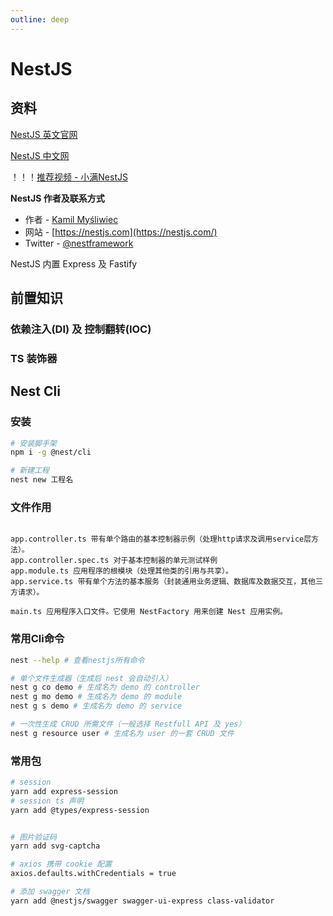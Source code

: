 ```yaml
---
outline: deep
---
```


# NestJS

## 资料
[NestJS 英文官网](https://nestjs.com/)

[NestJS 中文网](https://docs.nestjs.cn/)

！！！[推荐视频 - 小满NestJS](https://www.bilibili.com/video/BV1NG41187Bs)

**NestJS 作者及联系方式**
- 作者 - [Kamil Myśliwiec](https://kamilmysliwiec.com)
- 网站 - [https://nestjs.com](https://nestjs.com/)
- Twitter - [@nestframework](https://twitter.com/nestframework)

NestJS 内置 Express 及 Fastify

## 前置知识
### 依赖注入(DI) 及 控制翻转(IOC)
### TS 装饰器


## Nest Cli

### 安装
```bash
# 安装脚手架
npm i -g @nest/cli

# 新建工程
nest new 工程名
```

### 文件作用
```text

app.controller.ts 带有单个路由的基本控制器示例（处理http请求及调用service层方法）。
app.controller.spec.ts 对于基本控制器的单元测试样例 
app.module.ts 应用程序的根模块（处理其他类的引用与共享）。
app.service.ts 带有单个方法的基本服务（封装通用业务逻辑、数据库及数据交互，其他三方请求）。 

main.ts 应用程序入口文件。它使用 NestFactory 用来创建 Nest 应用实例。

```

### 常用Cli命令
```bash
nest --help # 查看nestjs所有命令

# 单个文件生成器（生成后 nest 会自动引入）
nest g co demo # 生成名为 demo 的 controller
nest g mo demo # 生成名为 demo 的 module
nest g s demo # 生成名为 demo 的 service

# 一次性生成 CRUD 所需文件（一般选择 Restfull API 及 yes）
nest g resource user # 生成名为 user 的一套 CRUD 文件
```

### 常用包
```bash
# session
yarn add express-session
# session ts 声明
yarn add @types/express-session


# 图片验证码
yarn add svg-captcha

# axios 携带 cookie 配置
axios.defaults.withCredentials = true

# 添加 swagger 文档
yarn add @nestjs/swagger swagger-ui-express class-validator



```







